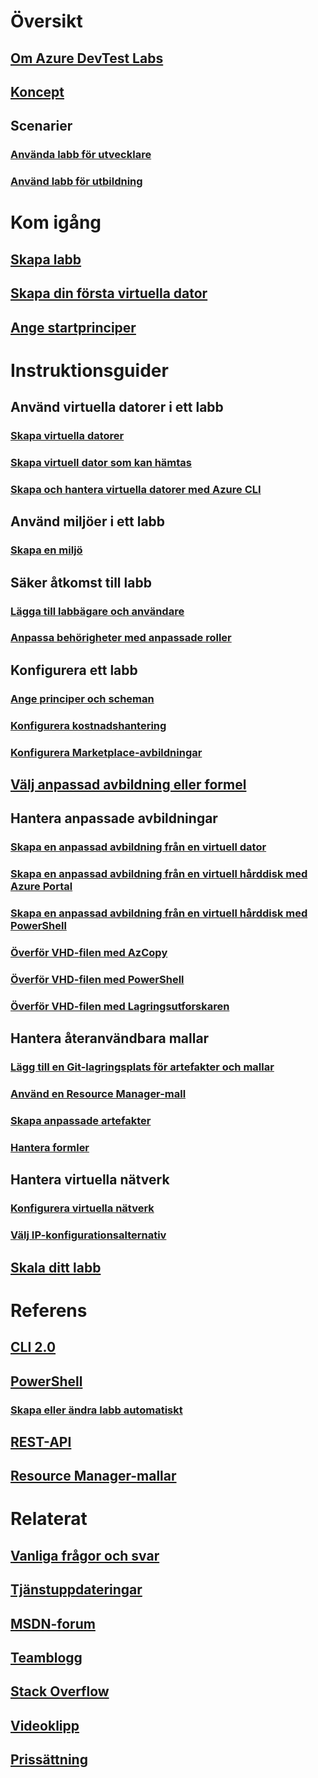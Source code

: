 # Översikt

## [Om Azure DevTest Labs](devtest-lab-overview.md)

## [Koncept](devtest-lab-concepts.md)

## Scenarier

### [Använda labb för utvecklare](devtest-lab-developer-lab.md)

### [Använd labb för utbildning](devtest-lab-training-lab.md)


# Kom igång

## [Skapa labb](devtest-lab-create-lab.md)

## [Skapa din första virtuella dator](devtest-lab-create-first-vm.md)

## [Ange startprinciper](devtest-lab-get-started-with-lab-policies.md)


# Instruktionsguider

## Använd virtuella datorer i ett labb

### [Skapa virtuella datorer](devtest-lab-add-vm.md)

### [Skapa virtuell dator som kan hämtas](devtest-lab-add-claimable-vm.md)

### [Skapa och hantera virtuella datorer med Azure CLI](devtest-lab-vmcli.md)


## Använd miljöer i ett labb

### [Skapa en miljö](devtest-lab-create-environment-from-arm.md)


## Säker åtkomst till labb

### [Lägga till labbägare och användare](devtest-lab-add-devtest-user.md)

### [Anpassa behörigheter med anpassade roller](devtest-lab-grant-user-permissions-to-specific-lab-policies.md)


## Konfigurera ett labb

### [Ange principer och scheman](devtest-lab-set-lab-policy.md)

### [Konfigurera kostnadshantering](devtest-lab-configure-cost-management.md)

### [Konfigurera Marketplace-avbildningar](devtest-lab-configure-marketplace-images.md)


## [Välj anpassad avbildning eller formel](devtest-lab-comparing-vm-base-image-types.md)


## Hantera anpassade avbildningar

### [Skapa en anpassad avbildning från en virtuell dator](devtest-lab-create-custom-image-from-vm-using-portal.md)

### [Skapa en anpassad avbildning från en virtuell hårddisk med Azure Portal](devtest-lab-create-template.md)

### [Skapa en anpassad avbildning från en virtuell hårddisk med PowerShell](devtest-lab-create-custom-image-from-vhd-using-powershell.md)

### [Överför VHD-filen med AzCopy](devtest-lab-upload-vhd-using-azcopy.md)

### [Överför VHD-filen med PowerShell](devtest-lab-upload-vhd-using-powershell.md)

### [Överför VHD-filen med Lagringsutforskaren](devtest-lab-upload-vhd-using-storage-explorer.md)


## Hantera återanvändbara mallar

### [Lägg till en Git-lagringsplats för artefakter och mallar](devtest-lab-add-artifact-repo.md)

### [Använd en Resource Manager-mall](devtest-lab-use-resource-manager-template.md)

### [Skapa anpassade artefakter](devtest-lab-artifact-author.md)

### [Hantera formler](devtest-lab-manage-formulas.md)


## Hantera virtuella nätverk

### [Konfigurera virtuella nätverk](devtest-lab-configure-vnet.md)

### [Välj IP-konfigurationsalternativ](devtest-lab-shared-ip.md)


## [Skala ditt labb](devtest-lab-scale-lab.md)


# Referens

## [CLI 2.0](/cli/azure/lab)

## [PowerShell](/powershell/module/azurerm.devtestlabs/#devtest_labs)

### [Skapa eller ändra labb automatiskt](devtest-lab-use-arm-and-powershell-for-lab-resources.md)

## [REST-API](https://docs.microsoft.com/rest/api/dtl/)

## [Resource Manager-mallar](https://github.com/Azure/azure-devtestlab/tree/master/Samples)



# Relaterat

## [Vanliga frågor och svar](devtest-lab-faq.md)

## [Tjänstuppdateringar](https://azure.microsoft.com/updates/?product=devtest-lab)

## [MSDN-forum](https://social.msdn.microsoft.com/Forums/en-US/home?forum=AzureDevTestLabs)

## [Teamblogg](https://blogs.msdn.microsoft.com/devtestlab/)

## [Stack Overflow](http://stackoverflow.com/questions/tagged/azure-devtest-labs)

## [Videoklipp](https://azure.microsoft.com/documentation/videos/index/?services=devtest-lab)

## [Prissättning](https://azure.microsoft.com/pricing/details/devtest-lab/)

